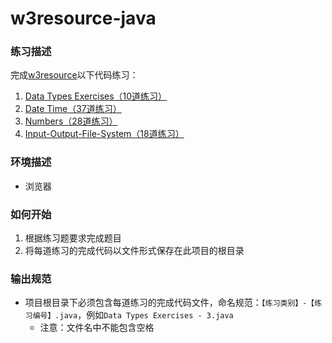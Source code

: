 # w3resource-java

### 练习描述

完成[w3resource](https://www.w3resource.com/java-exercises/index.php)以下代码练习：

1. [Data Types Exercises（10道练习）](https://www.w3resource.com/java-exercises/datatypes/index.php)
2. [Date Time（37道练习）](https://www.w3resource.com/java-exercises/datetime/index.php)
3. [Numbers（28道练习）](https://www.w3resource.com/java-exercises/numbers/index.php)
4. [Input-Output-File-System（18道练习）](https://www.w3resource.com/java-exercises/io/index.php)

### 环境描述

- 浏览器

### 如何开始

1. 根据练习题要求完成题目
2. 将每道练习的完成代码以文件形式保存在此项目的根目录

### 输出规范

- 项目根目录下必须包含每道练习的完成代码文件，命名规范：`【练习类别】-【练习编号】.java`，例如`Data Types Exercises - 3.java`
  - 注意：文件名中不能包含空格
